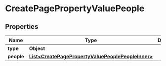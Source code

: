 

# CreatePagePropertyValuePeople


## Properties

| Name | Type | Description | Notes |
|------------ | ------------- | ------------- | -------------|
|**type** | **Object** |  |  |
|**people** | [**List&lt;CreatePagePropertyValuePeoplePeopleInner&gt;**](CreatePagePropertyValuePeoplePeopleInner.md) |  |  |



